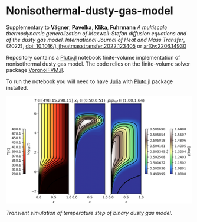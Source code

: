 # Nonisothermal-dusty-gas-model
Supplementary to 
 **Vágner**, **Pavelka**, **Klika**, **Fuhrmann** *A multiscale thermodynamic generalization of Maxwell-Stefan diffusion equations and of the dusty gas model. International Journal of Heat and Mass Transfer*, (2022), [doi: 10.1016/j.ijheatmasstransfer.2022.123405](https://doi.org/10.1016/j.ijheatmasstransfer.2022.123405) or [arXiv:2206.14930](https://arxiv.org/abs/2206.14930)

Repository contains a [Pluto.jl](https://github.com/fonsp/Pluto.jl) notebook finite-volume implementation of nonisothermal dusty gas model. The code relies on the finite-volume solver package [VoronoiFVM.jl](https://github.com/j-fu/VoronoiFVM.jl).

To run the notebook you will need to have [Julia](https://julialang.org/downloads/#current_stable_release) with [Pluto.jl](https://github.com/fonsp/Pluto.jl#ingredients) package installed.

<img src="img/tempstep.png" alt="Transient simulation of temperature step of binary dusty gas model." width="800"/>

*Transient simulation of temperature step of binary dusty gas model.*

